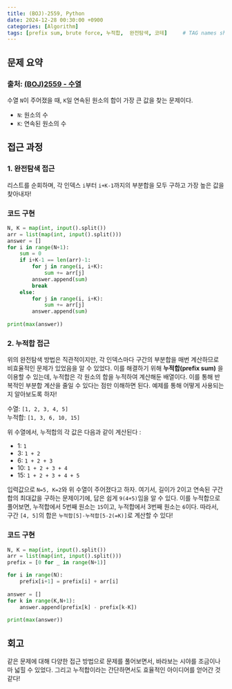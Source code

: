 ```yaml
---
title: (BOJ)-2559, Python
date: 2024-12-28 00:30:00 +0900
categories: [Algorithm]
tags: [prefix sum, brute force, 누적합,  완전탐색, 코테]     # TAG names should always be lowercase
---
```


## **문제 요약**
### 출처: [(BOJ)2559 - 수열](https://www.acmicpc.net/problem/2559)  

수열 `N`이  주어졌을 때, `K`일 연속된 원소의 합이 가장 큰 값을 찾는 문제이다.

- `N`: 원소의 수  
- `K`: 연속된 원소의 수


## **접근 과정**

### **1. 완전탐색 접근**
리스트를 순회하며, 각 인덱스 `i`부터 `i+K-1`까지의 부분합을 모두 구하고 가장 높은 값을 찾아내자! 

### **코드 구현**

```python
N, K = map(int, input().split())
arr = list(map(int, input().split()))
answer = []
for i in range(N+1):
    sum = 0
    if i+K-1 == len(arr)-1: 
        for j in range(i, i+K):
            sum += arr[j]
        answer.append(sum)
        break
    else:
        for j in range(i, i+K):
            sum += arr[j]
        answer.append(sum)
        
print(max(answer))
```
### **2. 누적합 접근**

위의 완전탐색 방법은 직관적이지만, 각 인덱스마다 구간의 부분합을 매번 계산하므로 비효율적인 문제가 있었음을 알 수 있었다. 이를 해결하기 위해 **누적합(prefix sum)** 을 이용할 수 있는데, 누적합은 각 원소의 합을 누적하여 계산해둔 배열이다. 이를 통해 반복적인 부분합 계산을 줄일 수 있다는 점만 이해하면 된다. 예제를 통해 어떻게 사용되는지 알아보도록 하자!  

 수열: `[1, 2, 3, 4, 5]`  
 누적합: `[1, 3, 6, 10, 15]`  
  
 위 수열에서, 누적합의 각 값은 다음과 같이 계산된다 :
 - 1: `1`
 -  3: `1 + 2` 
 -  6: `1 + 2 + 3` 
 - 10: `1 + 2 + 3 + 4` 
 - 15: `1 + 2 + 3 + 4 + 5` 

 입력값으로 `N=5, K=2`와 위 수열이 주어졌다고 하자. 여기서, 길이가 2이고 연속된 구간합의 최대값을 구하는 문제이기에, 답은 쉽게 `9(4+5)`임을 알 수 있다. 이를 누적합으로 풀어보면, 누적합에서 5번째 원소는 `15`이고, 누적합에서 3번째 원소는 `6`이다. 따라서, 구간 `[4, 5]`의 합은 `누적합[5]-누적합[5-2(=K)]`로 계산할 수 있다!


### **코드 구현**

```python
N, K = map(int, input().split())
arr = list(map(int, input().split()))
prefix = [0 for _ in range(N+1)] 

for i in range(N):
    prefix[i+1] = prefix[i] + arr[i]
    
answer = []
for k in range(K,N+1):
    answer.append(prefix[k] - prefix[k-K])  
    
print(max(answer))
```

## **회고**
같은 문제에 대해 다양한 접근 방법으로 문제를 풀어보면서, 바라보는 시야를 조금이나마 넓힐 수 있었다. 그리고 누적합이라는 간단하면서도 효율적인 아이디어를 얻어간 것 같다!
